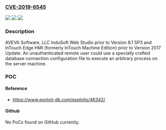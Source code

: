 ### [CVE-2019-6545](https://cve.mitre.org/cgi-bin/cvename.cgi?name=CVE-2019-6545)
![](https://img.shields.io/static/v1?label=Product&message=AVEVA%20Software%2C%20LLC%20InduSoft%20Web%20Studio%20prior%20to%20Version%208.1%20SP3%20and%20InTouch%20Edge%20HMI%20(formerly%20InTouch%20Machine%20Edition)%20prior%20to%20Version%202017%20Update&color=blue)
![](https://img.shields.io/static/v1?label=Version&message=n%2Fa&color=blue)
![](https://img.shields.io/static/v1?label=Vulnerability&message=IMPROPER%20CONTROL%20OF%20RESOURCE%20IDENTIFIERS%20('RESOURCE%20INJECTION')%20CWE-99&color=brighgreen)

### Description

AVEVA Software, LLC InduSoft Web Studio prior to Version 8.1 SP3 and InTouch Edge HMI (formerly InTouch Machine Edition) prior to Version 2017 Update. An unauthenticated remote user could use a specially crafted database connection configuration file to execute an arbitrary process on the server machine.

### POC

#### Reference
- https://www.exploit-db.com/exploits/46342/

#### Github
No PoCs found on GitHub currently.

